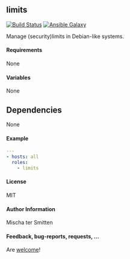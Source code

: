## limits

[![Build Status](https://travis-ci.org/Oefenweb/ansible-limits.svg?branch=master)](https://travis-ci.org/Oefenweb/ansible-limits) [![Ansible Galaxy](http://img.shields.io/badge/ansible--galaxy-limits-blue.svg)](https://galaxy.ansible.com/list#/roles/4396)

Manage (security)limits in Debian-like systems.

#### Requirements

None

#### Variables

None

## Dependencies

None

#### Example

```yaml
---
- hosts: all
  roles:
    - limits
```

#### License

MIT

#### Author Information

Mischa ter Smitten

#### Feedback, bug-reports, requests, ...

Are [welcome](https://github.com/Oefenweb/ansible-limits/issues)!
